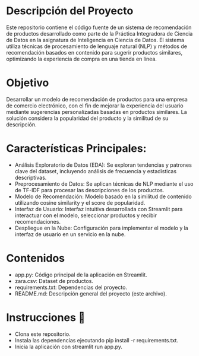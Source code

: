 # Descripción del Proyecto
Este repositorio contiene el código fuente de un sistema de recomendación de productos desarrollado como parte de la Práctica Integradora de Ciencia de Datos en la asignatura de Inteligencia en Ciencia de Datos. El sistema utiliza técnicas de procesamiento de lenguaje natural (NLP) y métodos de recomendación basados en contenido para sugerir productos similares, optimizando la experiencia de compra en una tienda en línea.

# Objetivo
Desarrollar un modelo de recomendación de productos para una empresa de comercio electrónico, con el fin de mejorar la experiencia del usuario mediante sugerencias personalizadas basadas en productos similares. La solución considera la popularidad del producto y la similitud de su descripción.

# Características Principales: 
- Análisis Exploratorio de Datos (EDA): Se exploran tendencias y patrones clave del dataset, incluyendo análisis de frecuencia y estadísticas descriptivas.
- Preprocesamiento de Datos: Se aplican técnicas de NLP mediante el uso de TF-IDF para procesar las descripciones de los productos.
- Modelo de Recomendación: Modelo basado en la similitud de contenido utilizando cosine similarity y el score de popularidad.
- Interfaz de Usuario: Interfaz intuitiva desarrollada con Streamlit para interactuar con el modelo, seleccionar productos y recibir recomendaciones.
- Despliegue en la Nube: Configuración para implementar el modelo y la interfaz de usuario en un servicio en la nube.
  
# Contenidos
- app.py: Código principal de la aplicación en Streamlit.
- zara.csv: Dataset de productos.
- requirements.txt: Dependencias del proyecto.
- README.md: Descripción general del proyecto (este archivo).

# Instrucciones 📌
- Clona este repositorio.
- Instala las dependencias ejecutando pip install -r requirements.txt.
- Inicia la aplicación con streamlit run app.py.

